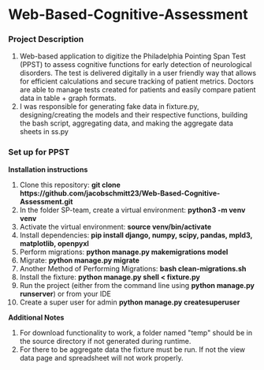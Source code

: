 # Web-Based-Cognitive-Assessment
<h3>Project Description</h3>
  <ol>
    <li>Web-based application to digitize the Philadelphia Pointing Span Test (PPST) to assess cognitive functions for early detection of neurological disorders. The test is delivered digitally in a user friendly way that allows for efficient calculations and secure tracking of patient metrics. Doctors are able to manage tests created for patients and easily compare patient data in table + graph formats.</li>
    <li>I was responsible for generating fake data in fixture.py, designing/creating the models and their respective functions, building the bash script, aggregating data, and making the aggregate data sheets in ss.py </li>
  </ol>

<h3>Set up for PPST</h3>


**Installation instructions**
  
  <ol>
  <li>Clone this repository: <b>git clone https://github.com/jacobschmitt23/Web-Based-Cognitive-Assessment.git</b> </li>
  <li>In the folder SP-team, create a virtual environment: <b>python3 -m venv venv</b> </li>
  <li>Activate the virtual environment:  <b>source venv/bin/activate</b></li>
  <li>Install dependencies:  <b>pip install django, numpy, scipy, pandas, mpld3, matplotlib, openpyxl</b></li>
  <li>Perform migrations:  <b>python manage.py makemigrations model</b></li> 
  <li>Migrate:  <b>python manage.py migrate</b></li>
  <li>Another Method of Performing Migrations: <b>bash clean-migrations.sh</b></li>
  <li>Install the fixture:  <b>python manage.py shell < fixture.py</b></li>
  <li>Run the project (either from the command line using  <b>python manage.py runserver</b>) or from your IDE</li>
  <li>Create a super user for admin <b>python manage.py createsuperuser</b></bi>
  </ol>

  **Additional Notes**
  
  <ol>
  <li>For download functionality to work, a folder named "temp" should be in the source directory if not generated during runtime.</li>
  <li>For there to be aggregate data the fixture must be run. If not the view data page and spreadsheet will not work properly.</li>
  </ol>
